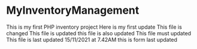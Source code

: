 # MyInventoryManagement

This is my first PHP inventory project
Here  is my first update
This file is changed
This file is updated
this file is also updated
This file must updated
This file is last updated 15/11/2021 at 7.42AM
this is form last updated 
